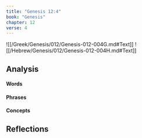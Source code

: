 ```yaml
---
title: "Genesis 12:4"
book: "Genesis"
chapter: 12
verse: 4
---
```

![[/Greek/Genesis/012/Genesis-012-004G.md#Text]]
![[/Hebrew/Genesis/012/Genesis-012-004H.md#Text]]

## Analysis

#### Words

#### Phrases

#### Concepts

## Reflections
